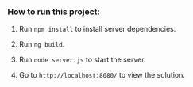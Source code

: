### How to run this project:

1. Run `npm install` to install server dependencies.

2. Run `ng build`.

3. Run `node server.js` to start the server.

4. Go to `http://localhost:8080/` to view the solution.